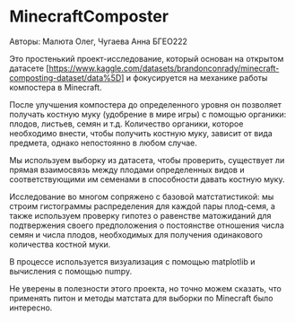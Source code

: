 # MinecraftComposter
Авторы: Малюта Олег, Чугаева Анна
БГЕО222

Это простенький проект-исследование, который основан на открытом датасете [https://www.kaggle.com/datasets/brandonconrady/minecraft-composting-dataset/data%5D] и фокусируется на механике работы компостера в Minecraft.

После улучшения компостера до определенного уровня он позволяет получать костную муку (удобрение в мире игры) с помощью органики: плодов, листьев, семян и т.д. Количество органики, которое необходимо внести, чтобы получить костную муку, зависит от вида предмета, однако непостоянно в любом случае.

Мы используем выборку из датасета, чтобы проверить, существует ли прямая взаимосвязь между плодами определенных видов и соответствующими им семенами в способности давать костную муку.

Исследование во многом сопряжено с базовой матстатистикой: мы строим гистограммы распределения для каждой пары плод-семя, а также используем проверку гипотез о равенстве матожиданий для подтвержения своего предположения о постоянстве отношения числа семян и числа плодов, необходимых для получения одинакового количества костной муки.

В процессе используется визуализация с помощью matplotlib и вычисления с помощью numpy.

Не уверены в полезности этого проекта, но точно можем сказать, что применять питон и методы матстата для выборки по Minecraft было интересно.
